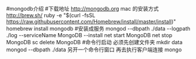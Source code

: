 #mongodb介绍
#下载地址
http://mongodb.org
mac 的安装方式
http://brew.sh/
ruby -e "$(curl -fsSL https://raw.githubusercontent.com/Homebrew/install/master/install)"
homebrew install mongodb
#安装成服务
mongod --dbpath ./data --logpath ./log --serviceName MongoDB --install
net start MongoDB
net stop MongoDB
sc delete MongoDB
#命令行启动
必须先创建文件夹
mkdir data
mongod --dbpath ./data
另开一个命令行窗口
再去执行客户端连接 mongo

